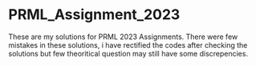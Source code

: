 # PRML_Assignment_2023

These are my solutions for PRML 2023 Assignments. There were few mistakes in these solutions, i have rectified the codes after checking the solutions but few theoritical question may still have some discrepencies.
